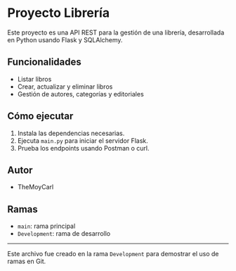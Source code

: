 # Proyecto Librería

Este proyecto es una API REST para la gestión de una librería, desarrollada en Python usando Flask y SQLAlchemy.

## Funcionalidades
- Listar libros
- Crear, actualizar y eliminar libros
- Gestión de autores, categorías y editoriales

## Cómo ejecutar
1. Instala las dependencias necesarias.
2. Ejecuta `main.py` para iniciar el servidor Flask.
3. Prueba los endpoints usando Postman o curl.

## Autor
- TheMoyCarl

## Ramas
- `main`: rama principal
- `Development`: rama de desarrollo

---
Este archivo fue creado en la rama `Development` para demostrar el uso de ramas en Git.
